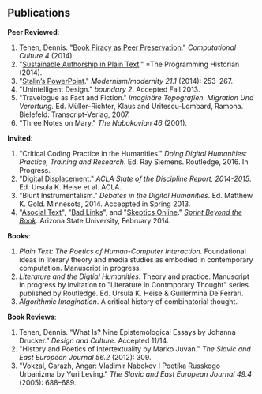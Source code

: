 ## Publications

**Peer Reviewed**:

1. Tenen, Dennis. "[Book Piracy as Peer
   Preservation](http://computationalculture.net/article/book-piracy-as-peer-preservation)."
*Computational Culture 4* (2014).
1. "[Sustainable Authorship in Plain
   Text](http://programminghistorian.org/lessons/sustainable-authorship-in-plain-text-using-pandoc-and-markdown)."
*The Programming Historian (2014).
1. "[Stalin’s
   PowerPoint](http://muse.jhu.edu/journals/modernism-modernity/v021/21.1.tenen.html)."
*Modernism/modernity 21.1* (2014): 253–267.
1. "Unintelligent Design." *boundary 2*. Accepted Fall 2013.
1. "Travelogue as Fact and Fiction." *Imaginäre Topografien.  Migration Und
   Verortung.* Ed. Müller-Richter, Klaus and Uritescu-Lombard, Ramona.
Bielefeld: Transcript-Verlag, 2007.
1. "Three Notes on Mary." *The Nabokovian 46* (2001).

**Invited**:

1. "Critical Coding Practice in the Humanities." *Doing Digital
Humanities: Practice, Training and Research*. Ed. Ray Siemens. Routledge, 2016. In Progress.
1. "[Digital
   Displacement](http://stateofthediscipline.acla.org/entry/digital-displacement)." *ACLA State of the Discipline
Report, 2014-2015*. Ed. Ursula K. Heise et al. ACLA. 
1. "Blunt Instrumentalism." *Debates in the Digital Humanities*. Ed.
Matthew K. Gold. Minnesota, 2014. Acceppted in Spring 2013.
1. "[Asocial Text](http://web.archive.org/web/20141005021553/http://sprintbeyondthebook.com/2014/02/asocial-text/)", 
"[Bad Links](http://web.archive.org/web/20141005021655/http://sprintbeyondthebook.com/2014/02/bad-links/)", 
and "[Skeptics Online](http://web.archive.org/web/20141005021417/http://sprintbeyondthebook.com/2014/02/skeptics-online/)."
*[Sprint Beyond the Book](http://sprintbeyondthebook.com/)*. Arizona State University, February 2014.

**Books**:

1. *Plain Text: The Poetics of Human-Computer Interaction.* Foundational ideas
   in literary theory and media studies as embodied in contemporary
computation. Manuscript in progress.
1. *Literature and the Digtial Humanities*. Theory and practice. Manuscript
   in progress by invitation to "Literature in Contmporary Thought" series
published by Routledge. Ed. Ursula K. Heise & Guillermina De Ferrari.
1. *Algorithmic Imagination*. A critical history of combinatorial thought.

**Book Reviews**:

1. Tenen, Dennis. “What Is? Nine Epistemological Essays by Johanna Drucker.”
   *Design and Culture*. Accepted 11/14.
1. "History and Poetics of Intertextuality by Marko Juvan." *The Slavic and
   East European Journal 56.2* (2012): 309.
1. "Vokzal, Garazh, Angar: Vladimir Nabokov I Poetika Russkogo Urbanizma by
   Yuri Leving." *The Slavic and East European Journal 49.4* (2005): 688–689.

